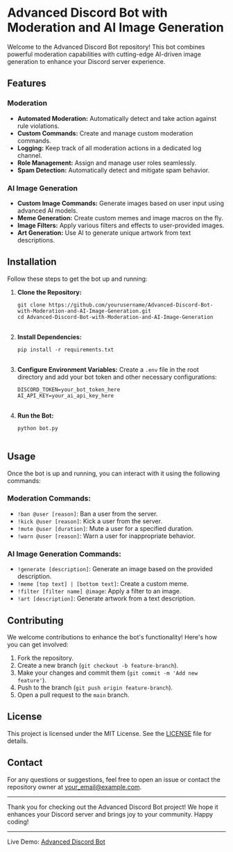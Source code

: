 <h1>Advanced Discord Bot with Moderation and AI Image Generation</h1>

<p>Welcome to the Advanced Discord Bot repository! This bot combines powerful moderation capabilities with cutting-edge AI-driven image generation to enhance your Discord server experience.</p>

<h2>Features</h2>

<h3>Moderation</h3>
<ul>
    <li><strong>Automated Moderation:</strong> Automatically detect and take action against rule violations.</li>
    <li><strong>Custom Commands:</strong> Create and manage custom moderation commands.</li>
    <li><strong>Logging:</strong> Keep track of all moderation actions in a dedicated log channel.</li>
    <li><strong>Role Management:</strong> Assign and manage user roles seamlessly.</li>
    <li><strong>Spam Detection:</strong> Automatically detect and mitigate spam behavior.</li>
</ul>

<h3>AI Image Generation</h3>
<ul>
    <li><strong>Custom Image Commands:</strong> Generate images based on user input using advanced AI models.</li>
    <li><strong>Meme Generation:</strong> Create custom memes and image macros on the fly.</li>
    <li><strong>Image Filters:</strong> Apply various filters and effects to user-provided images.</li>
    <li><strong>Art Generation:</strong> Use AI to generate unique artwork from text descriptions.</li>
</ul>

<h2>Installation</h2>

<p>Follow these steps to get the bot up and running:</p>
<ol>
    <li><strong>Clone the Repository:</strong>
        <pre>
<code>git clone https://github.com/yourusername/Advanced-Discord-Bot-with-Moderation-and-AI-Image-Generation.git
cd Advanced-Discord-Bot-with-Moderation-and-AI-Image-Generation</code>
        </pre>
    </li>
    <li><strong>Install Dependencies:</strong>
        <pre>
<code>pip install -r requirements.txt</code>
        </pre>
    </li>
    <li><strong>Configure Environment Variables:</strong> Create a <code>.env</code> file in the root directory and add your bot token and other necessary configurations:
        <pre>
<code>DISCORD_TOKEN=your_bot_token_here
AI_API_KEY=your_ai_api_key_here</code>
        </pre>
    </li>
    <li><strong>Run the Bot:</strong>
        <pre>
<code>python bot.py</code>
        </pre>
    </li>
</ol>

<h2>Usage</h2>

<p>Once the bot is up and running, you can interact with it using the following commands:</p>

<h3>Moderation Commands:</h3>
<ul>
    <li><code>!ban @user [reason]</code>: Ban a user from the server.</li>
    <li><code>!kick @user [reason]</code>: Kick a user from the server.</li>
    <li><code>!mute @user [duration]</code>: Mute a user for a specified duration.</li>
    <li><code>!warn @user [reason]</code>: Warn a user for inappropriate behavior.</li>
</ul>

<h3>AI Image Generation Commands:</h3>
<ul>
    <li><code>!generate [description]</code>: Generate an image based on the provided description.</li>
    <li><code>!meme [top text] | [bottom text]</code>: Create a custom meme.</li>
    <li><code>!filter [filter name] @image</code>: Apply a filter to an image.</li>
    <li><code>!art [description]</code>: Generate artwork from a text description.</li>
</ul>

<h2>Contributing</h2>

<p>We welcome contributions to enhance the bot's functionality! Here's how you can get involved:</p>
<ol>
    <li>Fork the repository.</li>
    <li>Create a new branch (<code>git checkout -b feature-branch</code>).</li>
    <li>Make your changes and commit them (<code>git commit -m 'Add new feature'</code>).</li>
    <li>Push to the branch (<code>git push origin feature-branch</code>).</li>
    <li>Open a pull request to the <code>main</code> branch.</li>
</ol>

<h2>License</h2>

<p>This project is licensed under the MIT License. See the <a href="LICENSE">LICENSE</a> file for details.</p>

<h2>Contact</h2>

<p>For any questions or suggestions, feel free to open an issue or contact the repository owner at <a href="mailto:your_email@example.com">your_email@example.com</a>.</p>

<hr>

<p>Thank you for checking out the Advanced Discord Bot project! We hope it enhances your Discord server and brings joy to your community. Happy coding!</p>

<hr>

<p>Live Demo: <a href="https://github.com/404nix/Advanced-Discord-Bot-with-Moderation-and-AI-Image-Generation">Advanced Discord Bot</a></p>

